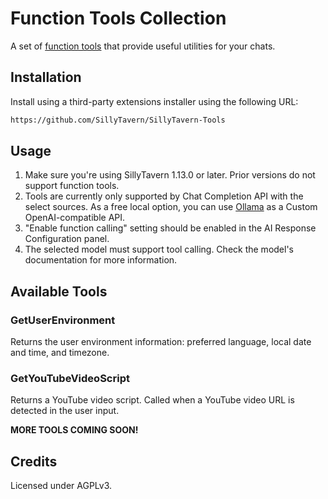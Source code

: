 # Function Tools Collection

A set of [function tools](https://docs.sillytavern.app/for-contributors/function-calling/) that provide useful utilities for your chats.

## Installation

Install using a third-party extensions installer using the following URL:

```txt
https://github.com/SillyTavern/SillyTavern-Tools
```

## Usage

1. Make sure you're using SillyTavern 1.13.0 or later. Prior versions do not support function tools.
2. Tools are currently only supported by Chat Completion API with the select sources. As a free local option, you can use [Ollama](https://ollama.com/) as a Custom OpenAI-compatible API.
3. "Enable function calling" setting should be enabled in the AI Response Configuration panel.
4. The selected model must support tool calling. Check the model's documentation for more information.

## Available Tools

### GetUserEnvironment

Returns the user environment information: preferred language, local date and time, and timezone.

### GetYouTubeVideoScript

Returns a YouTube video script. Called when a YouTube video URL is detected in the user input.

**MORE TOOLS COMING SOON!**

## Credits

Licensed under AGPLv3.
